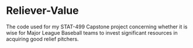 # Reliever-Value

The code used for my STAT-499 Capstone project concerning whether it is wise for Major League 
Baseball teams to invest significant resources in acquiring good relief pitchers.
